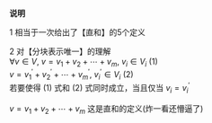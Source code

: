 **说明**    
    
1 相当于一次给出了【直和】的5个定义    
    
2 对【分块表示唯一】的理解    
 $\forall v\in V,\ v=v_1+v_2+\cdots+v_m,\ v_i\in V_i\ (1)$     
 $v=v_1^\prime+v_2^\prime+\cdots+v_m^\prime,\ v_i^\prime\in V_i\ (2)$     
若要使得 $(1)$ 式和 $(2)$ 式同时成立，当且仅当  $v_i=v_i^\prime$     
    
 $v=v_1+v_2+\cdots+v_m$ 这是直和的定义(炸一看还懵逼了)    
